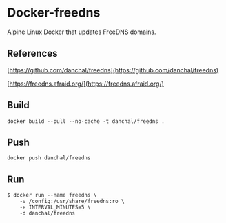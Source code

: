 # Docker-freedns
Alpine Linux Docker that updates FreeDNS domains.

## References
[https://github.com/danchal/freedns](https://github.com/danchal/freedns)

[https://freedns.afraid.org/](https://freedns.afraid.org/)

## Build
    docker build --pull --no-cache -t danchal/freedns .

## Push
    docker push danchal/freedns

## Run
    $ docker run --name freedns \
        -v /config:/usr/share/freedns:ro \
        -e INTERVAL_MINUTES=5 \
        -d danchal/freedns
